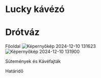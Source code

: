 # Lucky kávézó #


# Drótváz #

Főoldal
![Képernyőkép 2024-12-10 131623](https://github.com/user-attachments/assets/53918c12-ac82-45aa-9191-3a8c955ef218)
![Képernyőkép 2024-12-10 131900](https://github.com/user-attachments/assets/e20f9a00-864d-4361-971c-b864ae148d96)

Sütemények és Kávéfajták






Határidő
